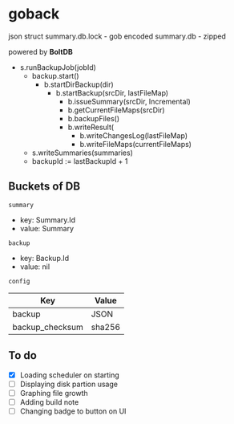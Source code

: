 # goback

json
struct
summary.db.lock - gob encoded
summary.db - zipped

powered by **BoltDB**

- s.runBackupJob(jobId)
	- backup.start()
		- b.startDirBackup(dir)
			- b.startBackup(srcDir, lastFileMap)
				- b.issueSummary(srcDir, Incremental)
				- b.getCurrentFileMaps(srcDir)
				- b.backupFiles()
				- b.writeResult(
					- b.writeChangesLog(lastFileMap)
					- b.writeFileMaps(currentFileMaps)
    - s.writeSummaries(summaries)
	- backupId := lastBackupId + 1
	
	
## Buckets of DB

`summary`

* key: Summary.Id
* value: Summary

`backup`

* key: Backup.Id
* value: nil

`config`

|Key|Value|
|---|---|
|backup|JSON|
|backup_checksum|sha256|


## To do

- [X] Loading scheduler on starting
- [ ] Displaying disk partion usage
- [ ] Graphing file growth
- [ ] Adding build note
- [ ] Changing badge to button on UI
